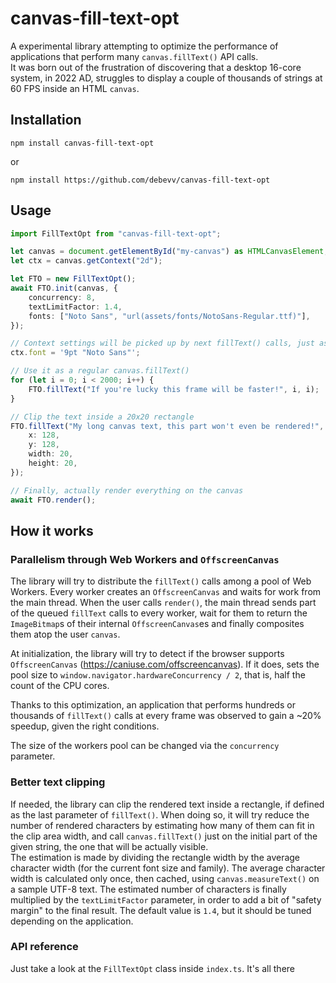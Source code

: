 # canvas-fill-text-opt

A experimental library attempting to optimize the performance of applications that perform many `canvas.fillText()` API calls.  
It was born out of the frustration of discovering that a desktop 16-core system, in 2022 AD, struggles to display a couple of thousands of strings at 60 FPS inside an HTML `canvas`.

## Installation

```
npm install canvas-fill-text-opt
```

or

```
npm install https://github.com/debevv/canvas-fill-text-opt
```

## Usage

```ts
import FillTextOpt from "canvas-fill-text-opt";

let canvas = document.getElementById("my-canvas") as HTMLCanvasElement;
let ctx = canvas.getContext("2d");

let FTO = new FillTextOpt();
await FTO.init(canvas, {
    concurrency: 8,
    textLimitFactor: 1.4,
    fonts: ["Noto Sans", "url(assets/fonts/NotoSans-Regular.ttf)"],
});

// Context settings will be picked up by next fillText() calls, just as normal
ctx.font = '9pt "Noto Sans"';

// Use it as a regular canvas.fillText()
for (let i = 0; i < 2000; i++) {
    FTO.fillText("If you're lucky this frame will be faster!", i, i);
}

// Clip the text inside a 20x20 rectangle
FTO.fillText("My long canvas text, this part won't even be rendered!", 128, 128, null, {
    x: 128,
    y: 128,
    width: 20,
    height: 20,
});

// Finally, actually render everything on the canvas
await FTO.render();
```

## How it works

### Parallelism through Web Workers and `OffscreenCanvas`

The library will try to distribute the `fillText()` calls among a pool of Web Workers.
Every worker creates an `OffscreenCanvas` and waits for work from the main thread.
When the user calls `render()`, the main thread sends part of the queued `fillText` calls to every worker, wait for them to return the `ImageBitmap`s of their internal `OffscreenCanvas`es and finally composites them atop the user `canvas`.

At initialization, the library will try to detect if the browser supports `OffscreenCanvas` (https://caniuse.com/offscreencanvas). If it does, sets the pool size to `window.navigator.hardwareConcurrency / 2`, that is, half the count of the CPU cores.

Thanks to this optimization, an application that performs hundreds or thousands of `fillText()` calls at every frame was observed to gain a ~20% speedup, given the right conditions.

The size of the workers pool can be changed via the `concurrency` parameter.

### Better text clipping

If needed, the library can clip the rendered text inside a rectangle, if defined as the last parameter of `fillText()`.
When doing so, it will try reduce the number of rendered characters by estimating how many of them can fit in the clip area width, and call `canvas.fillText()` just on the initial part of the given string, the one that will be actually visible.  
The estimation is made by dividing the rectangle width by the average character width (for the current font size and family). The average character width is calculated only once, then cached, using `canvas.measureText()` on a sample UTF-8 text.
The estimated number of characters is finally multiplied by the `textLimitFactor` parameter, in order to add a bit of "safety margin" to the final result.
The default value is `1.4`, but it should be tuned depending on the application.

### API reference

Just take a look at the `FillTextOpt` class inside `index.ts`. It's all there
